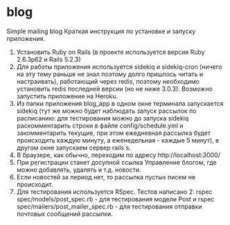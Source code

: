 # blog
Simple mailing blog
Краткая инструкция по установке и запуску приложения.
1. Установить Ruby on Rails (в проекте используется версия Ruby 2.6.3p62 и Rails 5.2.3)
2. Для работы приложения используется sidekiq и sidekiq-cron (ничего на эту тему раньше не знал поэтому долго пришлось читать и настраивать), работающий через redis, поэтому необходимо установить redis последней версии (но не ниже 3.0.3). Возможно запустить приложение на Heroku.
3. Из папки приложения blog_app в одном окне терминала запускается sidekiq (тут же можно будет наблюдать запуск рассылок по расписанию: для тестирования можно до запуска sidekiq раскомментарить строки в файле config/schedule.yml и закомментарить текущие, при этом ежедневная рассылка будет происходить каждую минуту, а еженедельная - каждые 5 минут), в другом окне запускаем сервер rails s.
4. В браузере, как обычно, переходим по адресу http://localhost:3000/
5. При регистрации станет досупной ссылка Управление блогом, где можно добавлять, удалять и т.д. новости.
6. Если новостей за период нет, то рассылка пустых писем не происходит.
7. Для тестирования используется RSpec. Тестов написано 2: rspec spec/models/post_spec.rb - для тестирования модели Post и rspec spec/mailers/post_mailer_spec.rb - для тестирования отправки почтовых сообщений рассылки.
